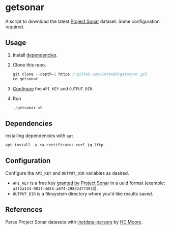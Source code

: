 # getsonar

A script to download the latest [Project Sonar](https://www.rapid7.com/research/project-sonar/) dataset. Some configuration required.

## Usage

1. Install [dependencies](https://github.com/int0x80/getsonar#dependencies).
2. Clone this repo.

    ```D
    git clone --depth=1 https://github.com/int0x80/getsonar.git
    cd getsonar
    ```

3. [Configure](https://github.com/int0x80/getsonar#configuration) the `API_KEY` and `OUTPUT_DIR`.
4. Run

    ```D
    ./getsonar.sh
    ```

## Dependencies

Installing dependencies with `apt`.

```D
apt install -y ca-certificates curl jq lftp
```

## Configuration

Configure the `API_KEY` and `OUTPUT_DIR` variables as desired.

* `API_KEY` is a free key [granted by Project Sonar](https://opendata.rapid7.com/apihelp/) in a uuid format (example: `a3f2a134-901f-4d55-a674-298324773933`).
* `OUTPUT_DIR` is a filesystem directory where you'd like results saved.

## References

Parse Project Sonar datasets with [inetdata-parsers](https://github.com/hdm/inetdata-parsers) by [HD Moore](https://github.com/hdm).
